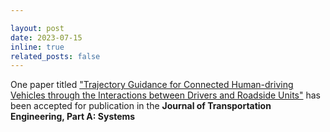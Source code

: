 ```yaml
---

layout: post
date: 2023-07-15
inline: true
related_posts: false
---
```


One paper titled ["Trajectory Guidance for Connected Human-driving Vehicles through the Interactions between Drivers and Roadside Units"](https://ascelibrary.org/doi/abs/10.1061/JTEPBS.TEENG-7875) has been accepted for publication in the **Journal of Transportation Engineering, Part A: Systems**

